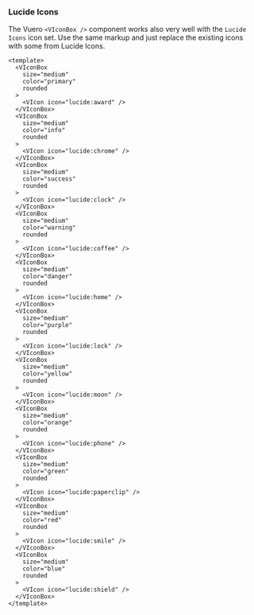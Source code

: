 ### Lucide Icons

The Vuero `<VIconBox />` component works also very well with
the `Lucide Icons` icon set. Use the same markup and
just replace the existing icons with some from Lucide Icons.

<!--code-->

```vue
<template>
  <VIconBox
    size="medium"
    color="primary"
    rounded
  >
    <VIcon icon="lucide:award" />
  </VIconBox>
  <VIconBox
    size="medium"
    color="info"
    rounded
  >
    <VIcon icon="lucide:chrome" />
  </VIconBox>
  <VIconBox
    size="medium"
    color="success"
    rounded
  >
    <VIcon icon="lucide:clock" />
  </VIconBox>
  <VIconBox
    size="medium"
    color="warning"
    rounded
  >
    <VIcon icon="lucide:coffee" />
  </VIconBox>
  <VIconBox
    size="medium"
    color="danger"
    rounded
  >
    <VIcon icon="lucide:home" />
  </VIconBox>
  <VIconBox
    size="medium"
    color="purple"
    rounded
  >
    <VIcon icon="lucide:lock" />
  </VIconBox>
  <VIconBox
    size="medium"
    color="yellow"
    rounded
  >
    <VIcon icon="lucide:moon" />
  </VIconBox>
  <VIconBox
    size="medium"
    color="orange"
    rounded
  >
    <VIcon icon="lucide:phone" />
  </VIconBox>
  <VIconBox
    size="medium"
    color="green"
    rounded
  >
    <VIcon icon="lucide:paperclip" />
  </VIconBox>
  <VIconBox
    size="medium"
    color="red"
    rounded
  >
    <VIcon icon="lucide:smile" />
  </VIconBox>
  <VIconBox
    size="medium"
    color="blue"
    rounded
  >
    <VIcon icon="lucide:shield" />
  </VIconBox>
</template>
```

<!--/code-->

<!--example-->

<div class="is-flex is-gap-0.5 is-flex-wrap-wrap is-align-items-flex-end">
    <VIconBox size="medium" color="primary" rounded>
        <VIcon icon="lucide:award"/>
    </VIconBox>
    <VIconBox size="medium" color="info" rounded>
        <VIcon icon="lucide:chrome"/>
    </VIconBox>
    <VIconBox size="medium" color="success" rounded>
        <VIcon icon="lucide:clock"/>
    </VIconBox>
    <VIconBox size="medium" color="warning" rounded>
        <VIcon icon="lucide:coffee"/>
    </VIconBox>
    <VIconBox size="medium" color="danger" rounded>
        <VIcon icon="lucide:home"/>
    </VIconBox>
    <VIconBox size="medium" color="purple" rounded>
        <VIcon icon="lucide:lock"/>
    </VIconBox>
    <VIconBox size="medium" color="yellow" rounded>
        <VIcon icon="lucide:moon"/>
    </VIconBox>
    <VIconBox size="medium" color="orange" rounded>
        <VIcon icon="lucide:phone"/>
    </VIconBox>
    <VIconBox size="medium" color="green" rounded>
        <VIcon icon="lucide:paperclip"/>
    </VIconBox>
    <VIconBox size="medium" color="red" rounded>
        <VIcon icon="lucide:smile"/>
    </VIconBox>
    <VIconBox size="medium" color="blue" rounded>
        <VIcon icon="lucide:shield"/>
    </VIconBox>
</div>

<!--/example-->
